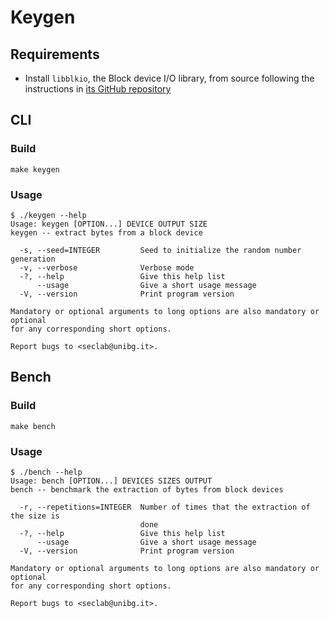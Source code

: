 # Keygen

## Requirements

- Install `libblkio`, the Block device I/O library, from source following the
  instructions in [its GitHub repository](https://gitlab.com/libblkio/libblkio)

## CLI

### Build

```shell
make keygen
```

### Usage

```shell
$ ./keygen --help
Usage: keygen [OPTION...] DEVICE OUTPUT SIZE
keygen -- extract bytes from a block device

  -s, --seed=INTEGER         Seed to initialize the random number generation
  -v, --verbose              Verbose mode
  -?, --help                 Give this help list
      --usage                Give a short usage message
  -V, --version              Print program version

Mandatory or optional arguments to long options are also mandatory or optional
for any corresponding short options.

Report bugs to <seclab@unibg.it>.
```

## Bench

### Build

```shell
make bench
```

### Usage

```shell
$ ./bench --help
Usage: bench [OPTION...] DEVICES SIZES OUTPUT
bench -- benchmark the extraction of bytes from block devices

  -r, --repetitions=INTEGER  Number of times that the extraction of the size is
                             done
  -?, --help                 Give this help list
      --usage                Give a short usage message
  -V, --version              Print program version

Mandatory or optional arguments to long options are also mandatory or optional
for any corresponding short options.

Report bugs to <seclab@unibg.it>.
```
